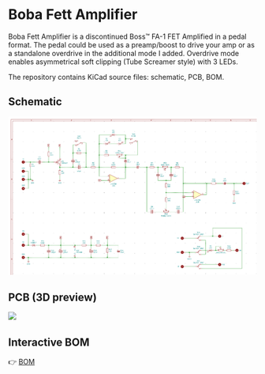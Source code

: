 # Boba Fett Amplifier

Boba Fett Amplifier is a discontinued Boss™ FA-1 FET Amplified in a pedal format. The pedal could be used as a preamp/boost to drive your amp or as a standalone overdrive in the additional mode I added. Overdrive mode enables asymmetrical soft clipping (Tube Screamer style) with 3 LEDs.

The repository contains KiCad source files: schematic, PCB, BOM.

## Schematic

![](https://github.com/vitaliy-bobrov/boba-fet-amplifier/blob/main/images/schematic.png)

## PCB (3D preview)

![](https://github.com/vitaliy-bobrov/boba-fet-amplifier/blob/main/images/boba-fet-amplifier.jpg)

## Interactive BOM

👉 [BOM](https://vitaliy-bobrov.github.io/boba-fet-amplifier/)
